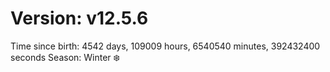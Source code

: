 # Version: v12.5.6
Time since birth: 4542 days, 109009 hours, 6540540 minutes, 392432400 seconds
Season: Winter ❄️
